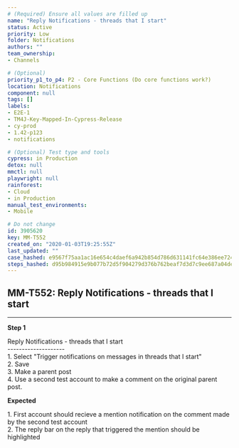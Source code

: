```yaml
---
# (Required) Ensure all values are filled up
name: "Reply Notifications - threads that I start"
status: Active
priority: Low
folder: Notifications
authors: ""
team_ownership: 
- Channels

# (Optional)
priority_p1_to_p4: P2 - Core Functions (Do core functions work?)
location: Notifications
component: null
tags: []
labels: 
- E2E-1
- TM4J-Key-Mapped-In-Cypress-Release
- cy-prod
- 1.42-p123
- notifications

# (Optional) Test type and tools
cypress: in Production
detox: null
mmctl: null
playwright: null
rainforest: 
- Cloud
- in Production
manual_test_environments: 
- Mobile

# Do not change
id: 3905620
key: MM-T552
created_on: "2020-01-03T19:25:55Z"
last_updated: ""
case_hashed: e9567f75aa1ac16e654c4daef6a942b854d786d631141fc64e386ee724870b13f9a86f98f1df32b2ea47e24d7cda5638
steps_hashed: d95b984915e9b077b72d5f904279d376b762beaf7d3d7c9ee687a04de9469036d5f945dc755c2fc8d2573e20d9736bea
---
```


<!-- (Auto-generated) Based on frontmatter's "key" and "name" -->

## MM-T552: Reply Notifications - threads that I start

---

**Step 1**

Reply Notifications - threads that I start\
\--------------------\
1\. Select "Trigger notifications on messages in threads that I start"\
2\. Save\
3\. Make a parent post\
4\. Use a second test account to make a comment on the original parent post.

**Expected**

1\. First account should recieve a mention notification on the comment made by the second test account\
2\. The reply bar on the reply that triggered the mention should be highlighted

